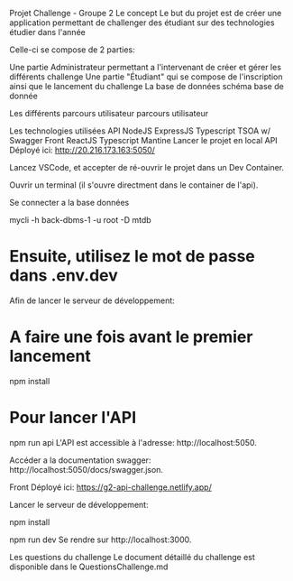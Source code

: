 Projet Challenge - Groupe 2
Le concept
Le but du projet est de créer une application permettant de challenger des étudiant sur des technologies étudier dans l'année

Celle-ci se compose de 2 parties:

Une partie Administrateur permettant a l'intervenant de créer et gérer les différents challenge
Une partie "Étudiant" qui se compose de l'inscription ainsi que le lancement du challenge
La base de données
schéma base de donnée

Les différents parcours utilisateur
parcours utilisateur

Les technologies utilisées
API
NodeJS
ExpressJS
Typescript
TSOA w/ Swagger
Front
ReactJS
Typescript
Mantine
Lancer le projet en local
API
Déployé ici: http://20.216.173.163:5050/

Lancez VSCode, et accepter de ré-ouvrir le projet dans un Dev Container.

Ouvrir un terminal (il s'ouvre directment dans le container de l'api).

Se connecter a la base données

mycli -h back-dbms-1 -u root -D mtdb
# Ensuite, utilisez le mot de passe dans .env.dev
Afin de lancer le serveur de développement:

# A faire une fois avant le premier lancement
npm install

# Pour lancer l'API
npm run api
L'API est accessible à l'adresse: http://localhost:5050.

Accéder a la documentation swagger: http://localhost:5050/docs/swagger.json.

Front
Déployé ici: https://g2-api-challenge.netlify.app/

Lancer le serveur de développement:

npm install

npm run dev
Se rendre sur http://localhost:3000.

Les questions du challenge
Le document détaillé du challenge est disponible dans le QuestionsChallenge.md
